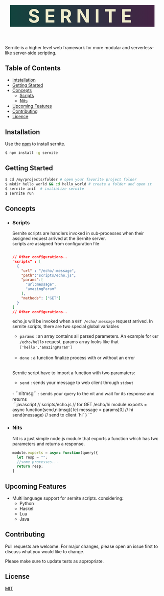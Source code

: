 <div
style="text-align:center;margin:1rem;padding:0;font-size:420%;font-weight:bold;letter-spacing:15px;background-color:rgb(12,15,35);color:#efeccc;background-image:linear-gradient(to right,#12443e, #452345);bü"

>
SERNITE
</div>
Sernite is a higher level web framework for more modular and serverless-like server-side scripting.

## Table of Contents
  - [Intstallation](#Installation)
  - [Getting Started](#getting-started)
  - [Concepts](#Concepts)
      - [Scripts](#Scripts)
      - [Nits](#Nits)
  - [Upcoming Features](#upcoming-features)
  - [Contributing](#contributing)
  - [Licence](#license)  


## Installation

Use the  [npm](https://pip.pypa.io/en/stable/) to install sernite.

```bash
$ npm install -g sernite
```

## Getting Started

```bash
$ cd /my/projects/folder # open your favorite project folder
$ mkdir hello_world && cd hello_world # create a folder and open it
$ sernite init  # initialize sernite
$ sernite run  
```


## Concepts

  - ### Scripts
      
      Sernite scripts are handlers invoked in sub-processes when their assigned request arrived at the Sernite server.
      \
      scripts are assigned from configuration file
      <br>
      ```json
      
      // Other configurations..
      "scripts" : [
        {
          "url" : "/echo/:message",
          "path":"scripts/echo.js",
          "params":[
            "url:message",
            "amazingParam"
          ],
          "methods": ["GET"]
        }
      ]
      // Other configurations..

      ```
      echo.js will be invoked when a `GET /echo/:message` request arrived. 
      In sernite scripts, there are two special global variables
      <br>
      - <span style="font-size:110%">``params``  </span>: an array contains all parsed parameters. An example for `GET /echo/hello` request, params array looks like that `['hello','amazingParam']` 
      <br>

      - <span style="font-size:110%">``done``  </span>:  a function finalize process with or without an error 
      <br>

      Sernite script have to import a function with two paramaters:
      <br>
      - <span style="font-size:110%">``send``  </span>: sends your message to web client through `stdout`
      <br>
      - <span style="font-size:110%">``nitmsg``  </span> : sends your query to the nit and wait for its response and returns
      <br>
      ```javascript
      // scripts/echo.js
      // for GET /echo/hi
      module.exports = async function(send,nitmsg){
        let message = params[0] // hi
        send(message) // send to client `hi`
      }
      ```
      <br>

  - ### Nits
      
      Nit is a just simple node.js module that exports a function which has two parameters and returns a response.
      <br>
      ```javascript
      module.exports = async function(query){
        let resp = "";
        //some processes...
        return resp;
      }
      ```

## Upcoming Features

- Multi language support for sernite scripts. considering:
    - Python
    - Haskel
    - Lua
    - Java
  


## Contributing
Pull requests are welcome. For major changes, please open an issue first to discuss what you would like to change.

Please make sure to update tests as appropriate.

## License
[MIT](./LICENSE)